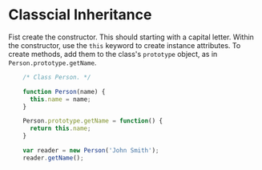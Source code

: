 # Classcial Inheritance

Fist create the constructor. This should starting with a capital letter.
Within the constructor, use the `this` keyword to create instance attributes. To create methods, add them to the class's `prototype` object, as in `Person.prototype.getName`.

```js
	/* Class Person. */

	function Person(name) {
	  this.name = name;
	}

	Person.prototype.getName = function() {
	  return this.name;
	}

	var reader = new Person('John Smith');
	reader.getName();
```